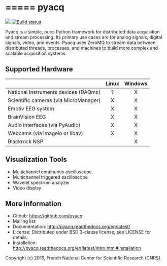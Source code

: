 =====
pyacq
=====

<a href="https://travis-ci.org/pyacq/pyacq"><img src="https://travis-ci.org/pyacq/pyacq.svg?branch=master"></a>
[![Build status](https://ci.appveyor.com/api/projects/status/ynioa3acql26mo96?svg=true)](https://ci.appveyor.com/project/samuelgarcia/pyacq-fxy8y)

Pyacq is a simple, pure-Python framework for distributed data acquisition and
stream processing. Its primary use cases are for analog signals, digital
signals, video, and events. Pyacq uses ZeroMQ to stream data between
distributed threads, processes, and machines to build more complex and
scalable acquisition systems.


Supported Hardware
------------------

|                                       |  Linux  | Windows |
|:--------------------------------------|:-------:|:-------:|
| National Instruments devices (DAQmx)  |    ?    |    X    |
| Scientific cameras (via MicroManager) |    X    |    X    |
| Emotiv EEG system                     |    X    |    X    |
| BrainVision EEG                       |    X    |    X    |
| Audio interfaces (via PyAudio)        |    X    |    X    |
| Webcams (via imageio or libav)        |    X    |    X    |
| Blackrock NSP        |        |    X    |


Visualization Tools
-------------------

* Multichannel continuous oscilloscope
* Multichannel triggered oscilloscope
* Wavelet spectrum analyzer
* Video display


More information
----------------

- Github: https://github.com/pyacq
- Mailing list: 
- Documentation: http://pyacq.readthedocs.org/en/latest/
- License: Distributed under BSD 3-clause license, see LICENSE for details. 
- Installation: http://pyacq.readthedocs.org/en/latest/intro.html#installation


Copyright (c) 2016, French National Center for Scientific Research (CNRS).


